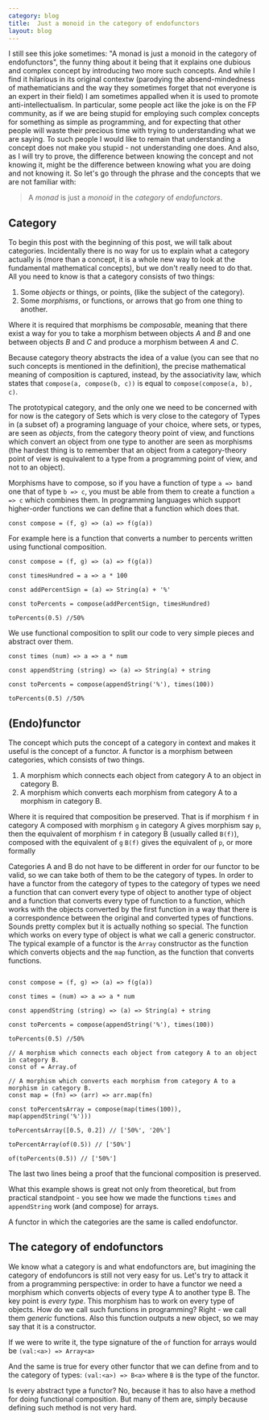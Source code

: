 ```yaml
---
category: blog
title:  Just a monoid in the category of endofunctors
layout: blog
---
```


I still see this joke sometimes: "A monad is just a monoid in the category of endofunctors", the funny thing about it being that it explains one dubious and complex concept by introducing two more such concepts. And while I find it hilarious in its original contextw (parodying the absend-mindedness of mathematicians and the way they sometimes forget that not everyone is an expert in their field) I am sometimes appalled when it is used to promote anti-intellectualism. In particular, some people act like the joke is on the FP community, as if we are being stupid for employing such complex concepts for something as simple as programming, and for expecting that other people will waste their precious time with trying to understanding what we are saying. To such people I would like to remain that understanding a concept does not make you stupid - not understanding one does. And also, as I will try to prove, the difference between knowing the concept and not knowing it, might be the difference between knowing what you are doing and not knowing it. So let's go through the phrase and the concepts that we are not familiar with: 

>A *monad* is just a *monoid* in the *category* of *endofunctors*. 

<!--more-->

Category
---

To begin this post with the beginning of this post, we will talk about categories. Incidentally there is no way for us to explain what a category actually is (more than a concept, it is a whole new way to look at the fundamental mathematical concepts), but we don't really need to do that. All you need to know is that a category consists of two things: 

1. Some *objects* or things, or points, (like the subject of the category).
2. Some *morphisms*, or functions, or arrows that go from one thing to another.

Where it is required that morphisms be *composable*, meaning that there exist a way for you to take a morphism between objects *A* and *B* and one between objects *B* and *C* and produce a morphism between *A* and *C*.

Because category theory abstracts the idea of a value (you can see that no such concepts is mentioned in the definition), the precise mathematical meaning of composition is captured, instead, by the associativity law, which states that `compose(a, compose(b, c))` is equal to `compose(compose(a, b), c)`.

The prototypical category, and the only one we need to be concerned with for now is the category of Sets which is very close to the category of Types in (a subset of) a programing language of your choice, where sets, or types, are seen as *objects*, from the category theory point of view, and functions which convert an object from one type to another are seen as morphisms (the hardest thing is to remember that an object from a category-theory point of view is equivalent to a type from a programming point of view, and not to an object).

Morphisms have to compose, so if you have a function of type `a => b`and one that of type `b => c`, you must be able from them to create a function `a => c` which combines them. In programming languages which support higher-order functions we can define that a function which does that.

```
const compose = (f, g) => (a) => f(g(a))
```

For example here is a function that converts a number to percents written using functional composition.

```
const compose = (f, g) => (a) => f(g(a))

const timesHundred = a => a * 100

const addPercentSign = (a) => String(a) + '%'

const toPercents = compose(addPercentSign, timesHundred)

toPercents(0.5) //50%
```

We use functional composition to split our code to very simple pieces and abstract over them.

```
const times (num) => a => a * num

const appendString (string) => (a) => String(a) + string

const toPercents = compose(appendString('%'), times(100))

toPercents(0.5) //50%
```

(Endo)functor
---

The concept which puts the concept of a category in context and makes it useful is the concept of a functor. A functor is a morphism between categories, which consists of two things.
1. A morphism which connects each object from category A to an object in category B.
2. A morphism which converts each morphism from category A to a morphism in category B.

Where it is required that composition be preserved. That is if morphism `f` in category A composed with morphism `g` in category A gives morphism say `p`, then  the equivalent of morphism `f` in category B (usually called `B(f)`), composed with the equivalent of `g` `B(f)` gives the equivalent of `p`, or more formally 

Categories A and B do not have to be different in order for our functor to be valid, so we can take both of them to be the category of types. In order to have a functor from the category of types to the category of types we need a function that can convert every type of object to another type of object and a function that converts every type of function to a function, which works with the objects converted by the first function in a way that there is a correspondence between the original and converted types of functions. Sounds pretty complex but it is actually nothing so special. The function which works on every type of object is what we call a generic constructor. The typical example of a functor is the `Array` constructor as the function which converts objects and the `map` function, as the function that converts functions.

```

const compose = (f, g) => (a) => f(g(a))

const times = (num) => a => a * num

const appendString (string) => (a) => String(a) + string

const toPercents = compose(appendString('%'), times(100))

toPercents(0.5) //50%

// A morphism which connects each object from category A to an object in category B.
const of = Array.of

// A morphism which converts each morphism from category A to a morphism in category B.
const map = (fn) => (arr) => arr.map(fn)

const toPercentsArray = compose(map(times(100)), map(appendString('%')))

toPercentsArray([0.5, 0.2]) // ['50%', '20%']

toPercentArray(of(0.5)) // ['50%']

of(toPercents(0.5)) // ['50%']

```
The last two lines being a proof that the funcional composition is preserved.

What this example shows is great not only from theoretical, but from practical standpoint - you see how we made the functions `times` and `appendString` work (and compose) for arrays.

A functor in which the categories are the same is called endofunctor.

The category of endofunctors
---

We know what a category is and what endofunctors are, but imagining the category of endofuncors is still not very easy for us. Let's try to attack it from a programming perspective: in order to have a functor we need a morphism which converts objects of every type A to another type B. The key point is *every type*. This morphism has to work on every type of objects. How do we call such functions in programming? Right - we call them *generic* functions. Also this function outputs a new object, so we may say that it is a constructor. 

If we were to write it, the type signature of the `of` function for arrays would be `(val:<a>) => Array<a>`

And the same is true for every other functor that we can define from and to the category of types: `(val:<a>) => B<a>` where `B` is the type of the functor.

Is every abstract type a functor? No, because it has to also have a method for doing functional composition. But many of them are, simply because defining such method is not very hard.

